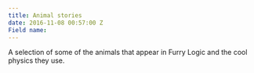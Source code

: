 ```yaml
---
title: Animal stories
date: 2016-11-08 00:57:00 Z
Field name: 
---
```


A selection of some of the animals that appear in Furry Logic and the cool physics they use.
